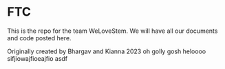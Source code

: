 # FTC
This is the repo for the team WeLoveStem. We will have all our documents and code posted here.

Originally created by Bhargav and Kianna 2023
 oh golly gosh
 heloooo
 sifjiowajfioeajfio
 asdf